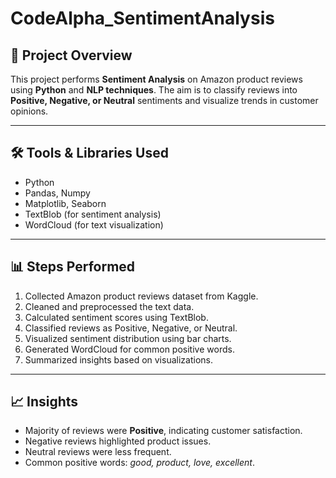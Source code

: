 # CodeAlpha_SentimentAnalysis

## 📌 Project Overview
This project performs **Sentiment Analysis** on Amazon product reviews using **Python** and **NLP techniques**. The aim is to classify reviews into **Positive, Negative, or Neutral** sentiments and visualize trends in customer opinions.

---

## 🛠️ Tools & Libraries Used
- Python
- Pandas, Numpy
- Matplotlib, Seaborn
- TextBlob (for sentiment analysis)
- WordCloud (for text visualization)

---

## 📊 Steps Performed
1. Collected Amazon product reviews dataset from Kaggle.
2. Cleaned and preprocessed the text data.
3. Calculated sentiment scores using TextBlob.
4. Classified reviews as Positive, Negative, or Neutral.
5. Visualized sentiment distribution using bar charts.
6. Generated WordCloud for common positive words.
7. Summarized insights based on visualizations.

---

## 📈 Insights
- Majority of reviews were **Positive**, indicating customer satisfaction.
- Negative reviews highlighted product issues.
- Neutral reviews were less frequent.
- Common positive words: *good, product, love, excellent*.


